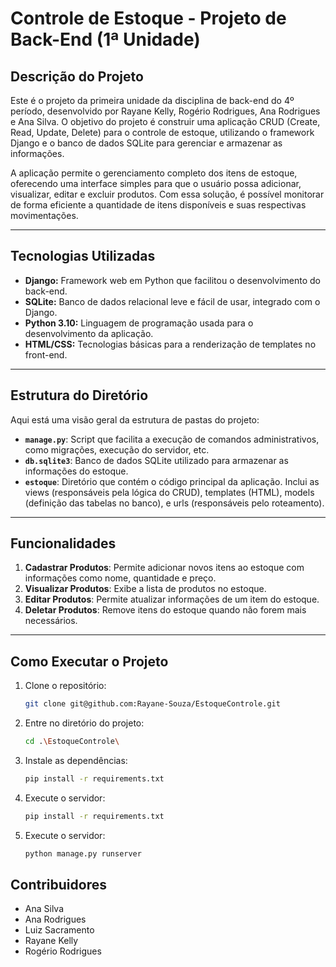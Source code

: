 # **Controle de Estoque - Projeto de Back-End (1ª Unidade)**

## **Descrição do Projeto**

Este é o projeto da primeira unidade da disciplina de back-end do 4º período, desenvolvido por Rayane Kelly, Rogério Rodrigues, Ana Rodrigues e Ana Silva. O objetivo do projeto é construir uma aplicação CRUD (Create, Read, Update, Delete) para o controle de estoque, utilizando o framework Django e o banco de dados SQLite para gerenciar e armazenar as informações.

A aplicação permite o gerenciamento completo dos itens de estoque, oferecendo uma interface simples para que o usuário possa adicionar, visualizar, editar e excluir produtos. Com essa solução, é possível monitorar de forma eficiente a quantidade de itens disponíveis e suas respectivas movimentações.

---

## **Tecnologias Utilizadas**

- **Django:** Framework web em Python que facilitou o desenvolvimento do back-end.
- **SQLite:** Banco de dados relacional leve e fácil de usar, integrado com o Django.
- **Python 3.10:** Linguagem de programação usada para o desenvolvimento da aplicação.
- **HTML/CSS:** Tecnologias básicas para a renderização de templates no front-end.

---

## **Estrutura do Diretório**

Aqui está uma visão geral da estrutura de pastas do projeto:


- **`manage.py`**: Script que facilita a execução de comandos administrativos, como migrações, execução do servidor, etc.
- **`db.sqlite3`**: Banco de dados SQLite utilizado para armazenar as informações do estoque.
- **`estoque`**: Diretório que contém o código principal da aplicação. Inclui as views (responsáveis pela lógica do CRUD), templates (HTML), models (definição das tabelas no banco), e urls (responsáveis pelo roteamento).

---

## **Funcionalidades**

1. **Cadastrar Produtos**: Permite adicionar novos itens ao estoque com informações como nome, quantidade e preço.
2. **Visualizar Produtos**: Exibe a lista de produtos no estoque.
3. **Editar Produtos**: Permite atualizar informações de um item do estoque.
4. **Deletar Produtos**: Remove itens do estoque quando não forem mais necessários.

---

## **Como Executar o Projeto**

1. Clone o repositório:
   ```bash
   git clone git@github.com:Rayane-Souza/EstoqueControle.git
2. Entre no diretório do projeto:
   ```bash
   cd .\EstoqueControle\
3. Instale as dependências:
   ```bash
   pip install -r requirements.txt
4. Execute o servidor:
   ```bash
   pip install -r requirements.txt
5. Execute o servidor:
   ```bash
   python manage.py runserver
## Contribuidores


* Ana Silva
* Ana Rodrigues
* Luiz Sacramento
* Rayane Kelly
* Rogério Rodrigues



